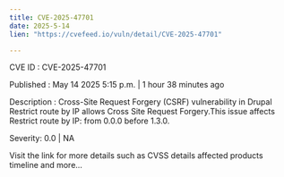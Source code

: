 ```yaml
---
title: CVE-2025-47701
date: 2025-5-14
lien: "https://cvefeed.io/vuln/detail/CVE-2025-47701"

---
```


CVE ID : CVE-2025-47701

Published :  May 14
2025
5:15 p.m. | 1 hour
38 minutes ago

Description : Cross-Site Request Forgery (CSRF) vulnerability in Drupal Restrict route by IP allows Cross Site Request Forgery.This issue affects Restrict route by IP: from 0.0.0 before 1.3.0.

Severity: 0.0 | NA

Visit the link for more details
such as CVSS details
affected products
timeline
and more...

